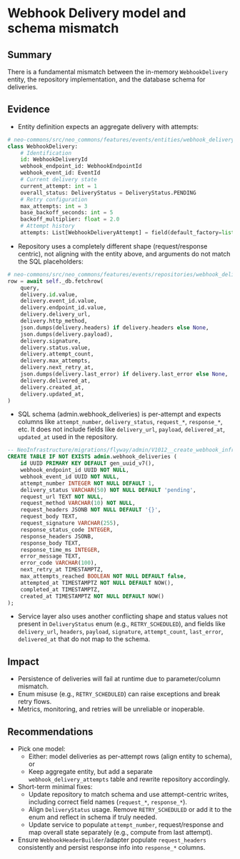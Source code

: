 # Webhook Delivery model and schema mismatch

## Summary
There is a fundamental mismatch between the in-memory `WebhookDelivery` entity, the repository implementation, and the database schema for deliveries.

## Evidence
- Entity definition expects an aggregate delivery with attempts:
```python
# neo-commons/src/neo_commons/features/events/entities/webhook_delivery.py
class WebhookDelivery:
    # Identification
    id: WebhookDeliveryId
    webhook_endpoint_id: WebhookEndpointId
    webhook_event_id: EventId
    # Current delivery state
    current_attempt: int = 1
    overall_status: DeliveryStatus = DeliveryStatus.PENDING
    # Retry configuration
    max_attempts: int = 3
    base_backoff_seconds: int = 5
    backoff_multiplier: float = 2.0
    # Attempt history
    attempts: List[WebhookDeliveryAttempt] = field(default_factory=list)
```
- Repository uses a completely different shape (request/response centric), not aligning with the entity above, and arguments do not match the SQL placeholders:
```python
# neo-commons/src/neo_commons/features/events/repositories/webhook_delivery_repository.py
row = await self._db.fetchrow(
    query,
    delivery.id.value,
    delivery.event_id.value,
    delivery.endpoint_id.value,
    delivery.delivery_url,
    delivery.http_method,
    json.dumps(delivery.headers) if delivery.headers else None,
    json.dumps(delivery.payload),
    delivery.signature,
    delivery.status.value,
    delivery.attempt_count,
    delivery.max_attempts,
    delivery.next_retry_at,
    json.dumps(delivery.last_error) if delivery.last_error else None,
    delivery.delivered_at,
    delivery.created_at,
    delivery.updated_at,
)
```
- SQL schema (admin.webhook_deliveries) is per-attempt and expects columns like `attempt_number`, `delivery_status`, `request_*`, `response_*`, etc. It does not include fields like `delivery_url`, `payload`, `delivered_at`, `updated_at` used in the repository.
```sql
-- NeoInfrastructure/migrations/flyway/admin/V1012__create_webhook_infrastructure.sql
CREATE TABLE IF NOT EXISTS admin.webhook_deliveries (
    id UUID PRIMARY KEY DEFAULT gen_uuid_v7(),
    webhook_endpoint_id UUID NOT NULL,
    webhook_event_id UUID NOT NULL,
    attempt_number INTEGER NOT NULL DEFAULT 1,
    delivery_status VARCHAR(50) NOT NULL DEFAULT 'pending',
    request_url TEXT NOT NULL,
    request_method VARCHAR(10) NOT NULL,
    request_headers JSONB NOT NULL DEFAULT '{}',
    request_body TEXT,
    request_signature VARCHAR(255),
    response_status_code INTEGER,
    response_headers JSONB,
    response_body TEXT,
    response_time_ms INTEGER,
    error_message TEXT,
    error_code VARCHAR(100),
    next_retry_at TIMESTAMPTZ,
    max_attempts_reached BOOLEAN NOT NULL DEFAULT false,
    attempted_at TIMESTAMPTZ NOT NULL DEFAULT NOW(),
    completed_at TIMESTAMPTZ,
    created_at TIMESTAMPTZ NOT NULL DEFAULT NOW()
);
```
- Service layer also uses another conflicting shape and status values not present in `DeliveryStatus` enum (e.g., `RETRY_SCHEDULED`), and fields like `delivery_url`, `headers`, `payload`, `signature`, `attempt_count`, `last_error`, `delivered_at` that do not map to the schema.

## Impact
- Persistence of deliveries will fail at runtime due to parameter/column mismatch.
- Enum misuse (e.g., `RETRY_SCHEDULED`) can raise exceptions and break retry flows.
- Metrics, monitoring, and retries will be unreliable or inoperable.

## Recommendations
- Pick one model:
  - Either: model deliveries as per-attempt rows (align entity to schema), or
  - Keep aggregate entity, but add a separate `webhook_delivery_attempts` table and rewrite repository accordingly.
- Short-term minimal fixes:
  - Update repository to match schema and use attempt-centric writes, including correct field names (`request_*`, `response_*`).
  - Align `DeliveryStatus` usage. Remove `RETRY_SCHEDULED` or add it to the enum and reflect in schema if truly needed.
  - Update service to populate `attempt_number`, request/response and map overall state separately (e.g., compute from last attempt).
- Ensure `WebhookHeaderBuilder`/adapter populate `request_headers` consistently and persist response info into `response_*` columns.

